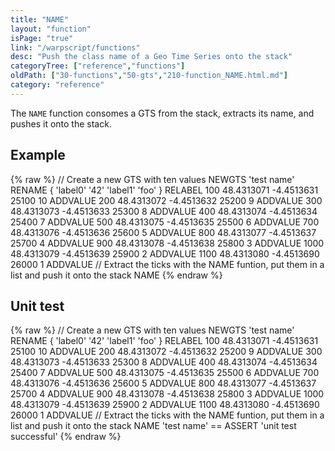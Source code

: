 ```yaml
---
title: "NAME"
layout: "function"
isPage: "true"
link: "/warpscript/functions"
desc: "Push the class name of a Geo Time Series onto the stack"
categoryTree: ["reference","functions"]
oldPath: ["30-functions","50-gts","210-function_NAME.html.md"]
category: "reference"
---
```

 

The `NAME` function consomes a GTS from the stack, extracts its name, and pushes it onto the stack.


## Example ##

{% raw %}
<warp10-warpscript-widget backend="{{backend}}"  exec-endpoint="{{execEndpoint}}">// Create a new GTS with ten values 
NEWGTS 
'test name'
RENAME
{ 'label0' '42' 'label1' 'foo' }
RELABEL
100  48.4313071 -4.4513631 25100 10 ADDVALUE
200  48.4313072 -4.4513632 25200  9 ADDVALUE
300  48.4313073 -4.4513633 25300  8 ADDVALUE
400  48.4313074 -4.4513634 25400  7 ADDVALUE
500  48.4313075 -4.4513635 25500  6 ADDVALUE
700  48.4313076 -4.4513636 25600  5 ADDVALUE
800  48.4313077 -4.4513637 25700  4 ADDVALUE
900  48.4313078 -4.4513638 25800  3 ADDVALUE
1000 48.4313079 -4.4513639 25900  2 ADDVALUE
1100 48.4313080 -4.4513690 26000  1 ADDVALUE
// Extract the ticks with the NAME funtion, put them in a list and push it onto the stack
NAME
</warp10-warpscript-widget>
{% endraw %}


## Unit test ##

{% raw %}
<warp10-warpscript-widget backend="{{backend}}"  exec-endpoint="{{execEndpoint}}">// Create a new GTS with ten values 
NEWGTS 
'test name'
RENAME
{ 'label0' '42' 'label1' 'foo' }
RELABEL
100  48.4313071 -4.4513631 25100 10 ADDVALUE
200  48.4313072 -4.4513632 25200  9 ADDVALUE
300  48.4313073 -4.4513633 25300  8 ADDVALUE
400  48.4313074 -4.4513634 25400  7 ADDVALUE
500  48.4313075 -4.4513635 25500  6 ADDVALUE
700  48.4313076 -4.4513636 25600  5 ADDVALUE
800  48.4313077 -4.4513637 25700  4 ADDVALUE
900  48.4313078 -4.4513638 25800  3 ADDVALUE
1000 48.4313079 -4.4513639 25900  2 ADDVALUE
1100 48.4313080 -4.4513690 26000  1 ADDVALUE
// Extract the ticks with the NAME funtion, put them in a list and push it onto the stack
NAME
'test name' == ASSERT
'unit test successful'
</warp10-warpscript-widget>
{% endraw %}
